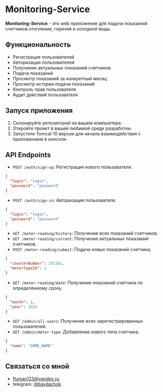 # Monitoring-Service

**Monitoring-Service** - это web приложение для подачи показаний счетчиков отопления, горячей и холодной воды.

## Функциональность

- Регистрация пользователей
- Авторизация пользователей
- Получение актуальных показаний счетчиков
- Подача показаний
- Просмотр показаний за конкретный месяц
- Просмотр истории подачи показаний
- Контроль прав пользователя
- Аудит действий пользователя

## Запуск приложения

1. Склонируйте репозиторий на вашем компьютере.
2. Откройте проект в вашей любимой среде разработки.
3. Запустите Tomcat 10 версии для начала взаимодействия с приложением в консоли.

## API Endpoints

- `POST /auth/sign-up`: Регистрация нового пользователя.
```json
{
  "login": "login",
  "password": "password"
}
```
- `POST /auth/sign-in`: Авторизация пользователя.
```json
{
  "login": "login",
  "password": "password"
}
```

- `GET /meter-reading/history`: Получение всех показаний счетчиков.
- `GET /meter-reading/current`: Получение актуальных показаний счетчиков.
- `POST /meter-reading/submit`: Подача новых показаний счетчика.
```json
{
  "counterNumber": 192101,
  "meterTypeId": 1
}
```
- `GET /meter-reading/date`: Получение показаний счетчика по определенному сроку.
```json
{
  "month": 1,
  "year": 2024
}
```
- `GET /admin/all-users`: Получение всех зарегистрированных пользователей.
- `GET /admin/meter-type`: Добавление нового типа счетчика.
```json
{
  "name": "SOME_NAME"
}
```

## Связаться со мной

- fluman123@yandex.ru
- telegram: [@baydachok](https://t.me/baydachok)